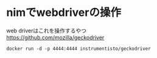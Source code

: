 # nimでwebdriverの操作

web driverはこれを操作するやつ  
https://github.com/mozilla/geckodriver

```
docker run -d -p 4444:4444 instrumentisto/geckodriver
```

